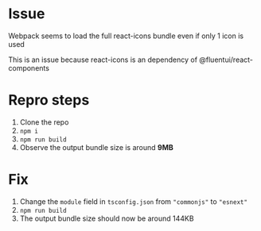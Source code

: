 # Issue
Webpack seems to load the full react-icons
bundle even if only 1 icon is used

This is an issue because react-icons
is an dependency of @fluentui/react-components

# Repro steps
1. Clone the repo
2. `npm i`
3. `npm run build`
4. Observe the output bundle size is around **9MB**

# Fix
1. Change the `module` field in `tsconfig.json` from `"commonjs"` to `"esnext"`
2. `npm run build`
3. The output bundle size should now be around 144KB
